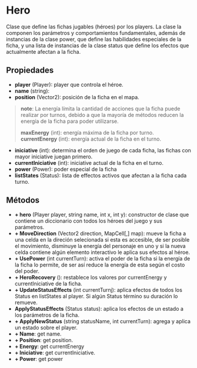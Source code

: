 # Hero

Clase que define las fichas jugables (héroes) por los players. La clase la componen los parámetros y comportamientos fundamentales, además de instancias de la clase power, que define las habilidades especiales de la ficha, y una lista de instancias de la clase status que define los efectos que actualmente afectan a la ficha.

## Propiedades

- **player** (Player): player que controla el héroe.
- **name** (string):
- **position** (Vector2): posición de la ficha en el mapa.

>**note**: La energía límita la cantidad de acciones que la ficha puede realizar por turnos, debido a que la mayoría de métodos reducen la energía de la ficha para poder utilizarse.
>
>**maxEnergy** (int): energía máxima de la ficha por turno.
>**currentEnergy** (int): energía actual de la ficha en el turno.

- **iniciative** (int): determina el orden de juego de cada ficha, las fichas con mayor iniciative juegan primero.
- **currentIniciative** (int): iniciative actual de la ficha en el turno.
- **power** (Power): poder especial de la ficha
- **listStates** (Status): lista de effectos activos que afectan a la ficha cada turno.

## Métodos

- **+ hero** (Player player, string name, int x, int y): constructor de clase que contiene un diccionario con todos los héroes del juego y sus parámetros.
- **+ MoveDirection** (Vector2  direction, MapCell[,] map): mueve la ficha a una celda en la direción selecionada si esta es accesible, de ser posible el movimiento, disminuye la energía del personaje en uno y si la nueva celda contiene algún elemento interactivo le aplica sus efectos al héroe.
- **+ UsePower** (int currentTurn): activa el poder de la ficha si la energía de la ficha lo permite, de ser así reduce la energía de esta según el costo del poder.
- **+ HeroRecovery** (): restablece los valores por currentEnergy y currentIniciative de la ficha.
- **+ UpdateStatusEffects** (int currentTurnj): aplica efectos de todos los Status en listStates al player. Si algún Status término su duración lo remueve.
- **ApplyStatusEffects** (Status status): aplica los efectos de un estado a los parámetros de la ficha.
- **+ ApplyNewStatus** (string statusName, int currentTurn): agrega y aplica un estado sobre el player.
- **+ Name**: get name.
- **+ Position**: get position.
- **+ Energy**: get currentEnergy
- **+ Iniciative**: get currentIniciative.
- **+ Power**: get power
